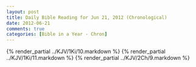 ```yaml
---
layout: post
title: Daily Bible Reading for Jun 21, 2012 (Chronological)
date: 2012-06-21
comments: true
categories: [Bible in a Year - Chron]
---
```

{% render_partial ../KJV/1Ki/10.markdown %}
{% render_partial ../KJV/1Ki/11.markdown %}
{% render_partial ../KJV/2Ch/9.markdown %}
